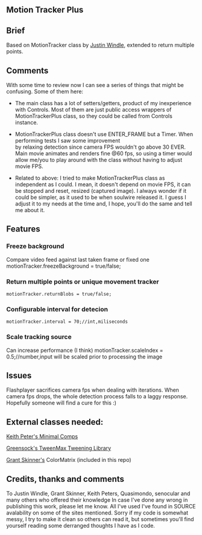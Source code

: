 ﻿Motion Tracker Plus
----

## Brief
Based on MotionTracker class by [Justin Windle](http://blog.soulwire.co.uk), extended to return multiple points.
## Comments
With some time to review now I can see a series of things that might be confusing. Some of them here:  

  * The main class has a lot of setters/getters, product of my inexperience with Controls. Most of them are just public
access wrappers of MotionTrackerPlus class, so they could be called from Controls instance.  

  * MotionTrackerPlus class doesn't use ENTER_FRAME but a Timer. When performing tests I saw some improvement  
by relaxing detection since camera FPS wouldn't go above 30 EVER. Main movie animates and renders fine @60 fps, so using
a timer would allow me/you to play around with the class without having to adjust movie FPS.  

  * Related to above: I tried to make MotionTrackerPlus class as independent as I could. I mean, it doesn't depend on
movie FPS, it can be stopped and reset, resized (captured image). I always wonder if it could be simpler, as it used to
be when soulwire released it. I guess I adjust it to my needs at the time and, I hope, you'll do the same and tell me
about it.

## Features
### Freeze background  
Compare video feed against last taken frame or fixed one
	motionTracker.freezeBackground = true/false;
### Return multiple points or unique movement tracker
	motionTracker.returnBlobs = true/false;
### Configurable interval for detecion
	motionTracker.interval = 70;//int,miliseconds
### Scale tracking source
Can increase performance (I think)
	motionTracker.scaleIndex = 0.5;//number,input will be scaled prior to processing the image
## Issues
Flashplayer sacrifices camera fps when dealing with iterations. When camera fps drops, the whole detection
process falls to a laggy response. Hopefully someone will find a cure for this :)
## External classes needed:
[Keith Peter's Minimal Comps](http://www.minimalcomps.com/)

[Greensock's TweenMax Tweening Library](http://www.greensock.com/tweenmax/)

[Grant Skinner's](http://gskinner.com/blog) ColorMatrix (included in this repo)

## Credits, thanks and comments
To Justin Windle, Grant Skinner, Keith Peters, Quasimondo, senocular and many others who offered their knowledge
In case I've done any wrong in publishing this work, please let me know. All I've used I've found in SOURCE
avalability on some of the sites mentioned.
Sorry if my code is somewhat messy, I try to make it clean so others can read it, but sometimes
you'll find yourself reading some derranged thoughts I have as I code.
